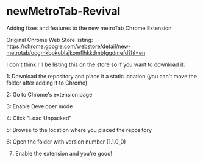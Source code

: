 # newMetroTab-Revival
Adding fixes and features to the new metroTab Chrome Extension

Original Chrome Web Store listing: https://chrome.google.com/webstore/detail/new-metrotab/oogmkbpkoblajkomflhkkdmbfggdmefd?hl=en

I don't think I'll be listing this on the store so if you want to download it:

1: Download the repository and place it a static location 
(you can't move the folder after adding it to Chrome)

2: Go to Chrome's extension page

3: Enable Developer mode

4: Click "Load Unpacked"

5: Browse to the location where you placed the repository

6: Open the folder with version number (1.1.0_0)

7. Enable the extension and you're good!

